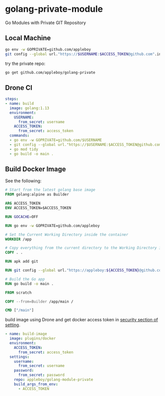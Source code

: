 # golang-private-module

Go Modules with Private GIT Repository

## Local Machine

```sh
go env -w GOPRIVATE=github.com/appleboy
git config --global url."https://$USERNAME:$ACCESS_TOKEN@github.com".insteadOf "https://github.com"
```

try the private repo:

```sh
go get github.com/appleboy/golang-private
```

## Drone CI

```yaml
steps:
- name: build
  image: golang:1.13
  environment:
    USERNAME:
      from_secret: username
    ACCESS_TOKEN:
      from_secret: access_token
  commands:
  - go env -w GOPRIVATE=github.com/$USERNAME
  - git config --global url."https://$USERNAME:$ACCESS_TOKEN@github.com".insteadOf "https://github.com"
  - go mod tidy
  - go build -o main .
```

## Build Docker Image

See the following:

```dockerfile
# Start from the latest golang base image
FROM golang:alpine as Builder

ARG ACCESS_TOKEN
ENV ACCESS_TOKEN=$ACCESS_TOKEN

RUN GOCACHE=OFF

RUN go env -w GOPRIVATE=github.com/appleboy

# Set the Current Working Directory inside the container
WORKDIR /app

# Copy everything from the current directory to the Working Directory inside the container
COPY . .

RUN apk add git

RUN git config --global url."https://appleboy:${ACCESS_TOKEN}@github.com".insteadOf "https://github.com"

# Build the Go app
RUN go build -o main .

FROM scratch

COPY --from=Builder /app/main /

CMD ["/main"]
```

build image using Drone and get docker access token in [security section of setting](https://hub.docker.com/settings/security).

```yaml
- name: build-image
  image: plugins/docker
  environment:
    ACCESS_TOKEN:
      from_secret: access_token
  settings:
    username:
      from_secret: username
    password:
      from_secret: password
    repo: appleboy/golang-module-private
    build_args_from_env:
      - ACCESS_TOKEN
```
